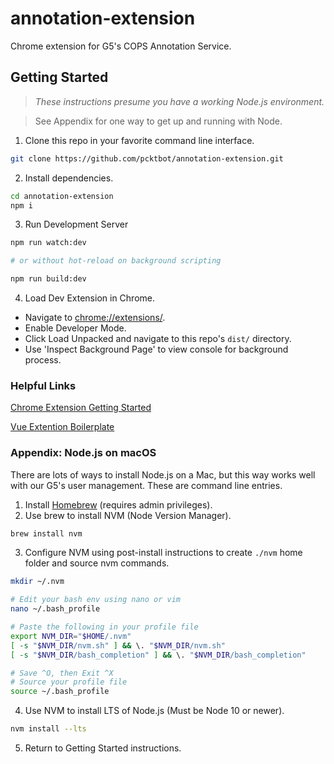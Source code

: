 # annotation-extension

Chrome extension for G5's COPS Annotation Service.

## Getting Started

> *These instructions presume you have a working Node.js environment.*

> See Appendix for one way to get up and running with Node.

1. Clone this repo in your favorite command line interface.
``` bash
git clone https://github.com/pcktbot/annotation-extension.git
```
2. Install dependencies.
``` bash
cd annotation-extension
npm i
```
3. Run Development Server
``` bash
npm run watch:dev

# or without hot-reload on background scripting

npm run build:dev
```
4. Load Dev Extension in Chrome.
- Navigate to [chrome://extensions/](chrome://extensions/).
- Enable Developer Mode.
- Click Load Unpacked and navigate to this repo's `dist/` directory.
- Use 'Inspect Background Page' to view console for background process.

### Helpful Links

[Chrome Extension Getting Started](https://developer.chrome.com/extensions/getstarted)

[Vue Extention Boilerplate](https://github.com/Kocal/vue-web-extension)

### Appendix: Node.js on macOS

There are lots of ways to install Node.js on a Mac, but this way works well with our G5's user management. These are command line entries.

1. Install [Homebrew](https://brew.sh/) (requires admin privileges).
2. Use brew to install NVM (Node Version Manager).
``` bash
brew install nvm
```
3. Configure NVM using post-install instructions to create `./nvm` home folder and source nvm commands.
``` bash
mkdir ~/.nvm

# Edit your bash env using nano or vim
nano ~/.bash_profile

# Paste the following in your profile file
export NVM_DIR="$HOME/.nvm"
[ -s "$NVM_DIR/nvm.sh" ] && \. "$NVM_DIR/nvm.sh"
[ -s "$NVM_DIR/bash_completion" ] && \. "$NVM_DIR/bash_completion"

# Save ^O, then Exit ^X
# Source your profile file
source ~/.bash_profile
```
4. Use NVM to install LTS of Node.js (Must be Node 10 or newer).
``` bash
nvm install --lts
```
5. Return to Getting Started instructions.
